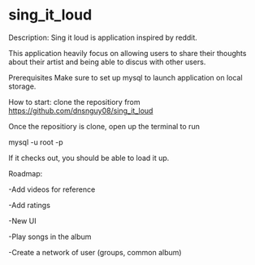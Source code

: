 # sing_it_loud

Description:
Sing it loud is application inspired by reddit.

This application heavily focus on allowing users to share their thoughts about their artist and being able to discus with other users.


Prerequisites
Make sure to set up mysql to launch application on local storage.


How to start:
clone the repositiory from https://github.com/dnsnguy08/sing_it_loud 

Once the repositiory is clone, open up the terminal to run 

mysql -u root -p

If it checks out, you should be able to load it up.


Roadmap:

-Add videos for reference 

-Add ratings

-New UI 

-Play songs in the album

-Create a network of user (groups, common album)


